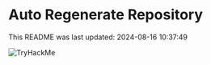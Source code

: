 # Auto Regenerate Repository

This README was last updated: 2024-08-16 10:37:49

 ![TryHackMe](https://tryhackme.com/badge/533634)